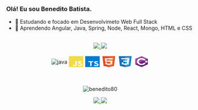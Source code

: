 
### Olá! Eu sou Benedito Batista.

- 🔭 Estudando e focado em Desenvolvimeto Web Full Stack
- 🌱 Aprendendo Angular, Java, Spring, Node, React, Mongo, HTML e CSS


<div align="center"><br>
  <a href="https://github.com/benedito80">
    <img height="180em" src="https://github-readme-stats.vercel.app/api?username=benedito80&show_icons=true&theme=dracula&include_all_commits=true&count_private=true"/>
    <img height="180em" src="https://github-readme-stats.vercel.app/api/top-langs/?username=benedito80&layout=compact&langs_count=7&theme=dracula"/><br/>
  <a/>
</div>

 <div align="center" style="display: inline_block"><br> 
  <img align="center" alt="java" src="https://img.shields.io/badge/Java-ED8B00?style=for-the-badge&logo=java&logoColor=white">
  <img align="center" alt="Rafa-Js" height="30" width="40" src="https://raw.githubusercontent.com/devicons/devicon/master/icons/javascript/javascript-plain.svg">
  <img align="center" alt="Rafa-Ts" height="30" width="40" src="https://raw.githubusercontent.com/devicons/devicon/master/icons/typescript/typescript-plain.svg">
  <img align="center" alt="Rafa-HTML" height="30" width="40" src="https://raw.githubusercontent.com/devicons/devicon/master/icons/html5/html5-original.svg">
  <img align="center" alt="Rafa-CSS" height="30" width="40" src="https://raw.githubusercontent.com/devicons/devicon/master/icons/css3/css3-original.svg">
  <img align="center" alt="Rafa-Csharp" height="30" width="40" src="https://raw.githubusercontent.com/devicons/devicon/master/icons/csharp/csharp-original.svg"> 
</div>
  <br><br>
  
 <div align="center">
   <a>
  <p><img align="center" src="https://github-readme-streak-stats.herokuapp.com/?user=Benedito80" alt="benedito80" /></p>
  </a>
</div>
  
  <div align="center">
  <a href="https://web.whatsapp.com/send?phone=5589988269454" target="_blank"> 
    <img src="https://img.shields.io/badge/WhatsApp-25D366?style=for-the-badge&logo=whatsapp&logoColor=white" target="_blank">
  </a>
    
   <a href="https://www.linkedin.com/in/benedito-batista-da-costa-63b105213/" target="_blank">
     <img src="https://img.shields.io/badge/-LinkedIn-%230077B5?style=for-the-badge&logo=linkedin&logoColor=white" target="_blank">
  </a>
  </div>
  

   
 
